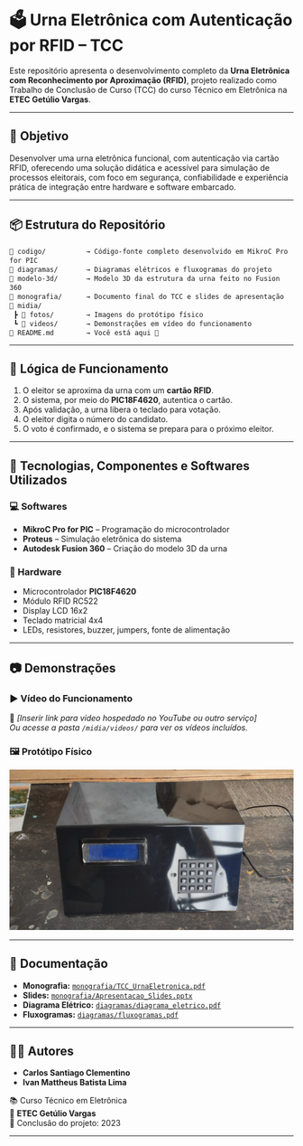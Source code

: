 # 🗳️ Urna Eletrônica com Autenticação por RFID – TCC 

Este repositório apresenta o desenvolvimento completo da **Urna Eletrônica com Reconhecimento por Aproximação (RFID)**, projeto realizado como Trabalho de Conclusão de Curso (TCC) do curso Técnico em Eletrônica na **ETEC Getúlio Vargas**.

---

## 🎯 Objetivo

Desenvolver uma urna eletrônica funcional, com autenticação via cartão RFID, oferecendo uma solução didática e acessível para simulação de processos eleitorais, com foco em segurança, confiabilidade e experiência prática de integração entre hardware e software embarcado.

---

## 📦 Estrutura do Repositório

```
📁 codigo/          → Código-fonte completo desenvolvido em MikroC Pro for PIC
📁 diagramas/       → Diagramas elétricos e fluxogramas do projeto
📁 modelo-3d/       → Modelo 3D da estrutura da urna feito no Fusion 360
📁 monografia/      → Documento final do TCC e slides de apresentação
📁 midia/
 ┣ 📁 fotos/        → Imagens do protótipo físico
 ┗ 📁 videos/       → Demonstrações em vídeo do funcionamento
📄 README.md        → Você está aqui 🙂
```


---

## 🧠 Lógica de Funcionamento

1. O eleitor se aproxima da urna com um **cartão RFID**.
2. O sistema, por meio do **PIC18F4620**, autentica o cartão.
3. Após validação, a urna libera o teclado para votação.
4. O eleitor digita o número do candidato.
5. O voto é confirmado, e o sistema se prepara para o próximo eleitor.

---

## 🔧 Tecnologias, Componentes e Softwares Utilizados

### 💻 Softwares
- **MikroC Pro for PIC** – Programação do microcontrolador
- **Proteus** – Simulação eletrônica do sistema
- **Autodesk Fusion 360** – Criação do modelo 3D da urna

### 🔩 Hardware
- Microcontrolador **PIC18F4620**
- Módulo RFID RC522
- Display LCD 16x2
- Teclado matricial 4x4
- LEDs, resistores, buzzer, jumpers, fonte de alimentação

---

## 📷 Demonstrações

### ▶️ Vídeo do Funcionamento
🔗 *[Inserir link para vídeo hospedado no YouTube ou outro serviço]*  
*Ou acesse a pasta `/midia/videos/` para ver os vídeos incluídos.*

### 🖼️ Protótipo Físico

![Protótipo da Urna](midia/fotos/1.jpg)

---

## 📄 Documentação

- **Monografia:** [`monografia/TCC_UrnaEletronica.pdf`](monografia/Monografia.pdf)
- **Slides:** [`monografia/Apresentacao_Slides.pptx`](monografia/Slides.pptx)
- **Diagrama Elétrico:** [`diagramas/diagrama_eletrico.pdf`](diagramas/Diagrama_Elétrico.pdf)
- **Fluxogramas:** [`diagramas/fluxogramas.pdf`](diagramas/Fluxograma.pdf)

---

## 👨‍💻 Autores

- **Carlos Santiago Clementino**
- **Ivan Mattheus Batista Lima**

📚 Curso Técnico em Eletrônica  
🏫 **ETEC Getúlio Vargas**  
📆 Conclusão do projeto: 2023

---
